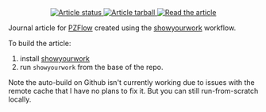 <div align="center">

<a href="https://github.com/jfcrenshaw/pzflow-paper/actions/workflows/build.yml">
<img src="https://github.com/jfcrenshaw/pzflow-paper/actions/workflows/build.yml/badge.svg" alt="Article status"/>
</a>
<a href="https://github.com/jfcrenshaw/pzflow-paper/raw/main-pdf/arxiv.tar.gz">
<img src="https://img.shields.io/badge/article-tarball-blue.svg?style=flat" alt="Article tarball"/>
</a>
<a href="https://github.com/jfcrenshaw/pzflow-paper/raw/main-pdf/ms.pdf">
<img src="https://img.shields.io/badge/article-pdf-blue.svg?style=flat" alt="Read the article"/>
</a>

</div>

Journal article for [PZFlow](https://jfcrenshaw.github.io/pzflow/) created using the [showyourwork](https://github.com/showyourwork/showyourwork) workflow.

To build the article:

1. install [showyourwork](https://github.com/showyourwork/showyourwork)
2. run `showyourwork` from the base of the repo.

Note the auto-build on Github isn't currently working due to issues with the remote cache that I have no plans to fix it. But you can still run-from-scratch locally.
